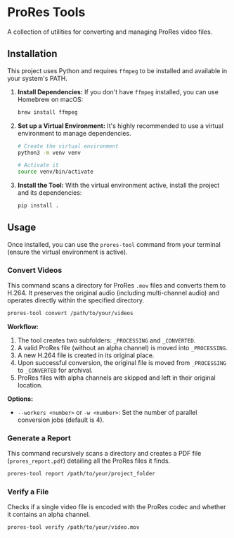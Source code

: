 # ProRes Tools

A collection of utilities for converting and managing ProRes video files.

## Installation

This project uses Python and requires `ffmpeg` to be installed and available in your system's PATH.

1.  **Install Dependencies:**
    If you don't have `ffmpeg` installed, you can use Homebrew on macOS:
    ```sh
    brew install ffmpeg
    ```

2.  **Set up a Virtual Environment:**
    It's highly recommended to use a virtual environment to manage dependencies.

    ```sh
    # Create the virtual environment
    python3 -m venv venv

    # Activate it
    source venv/bin/activate
    ```

3.  **Install the Tool:**
    With the virtual environment active, install the project and its dependencies:
    ```sh
    pip install .
    ```

## Usage

Once installed, you can use the `prores-tool` command from your terminal (ensure the virtual environment is active).

### Convert Videos

This command scans a directory for ProRes `.mov` files and converts them to H.264. It preserves the original audio (including multi-channel audio) and operates directly within the specified directory.

```sh
prores-tool convert /path/to/your/videos
```

**Workflow:**
1.  The tool creates two subfolders: `_PROCESSING` and `_CONVERTED`.
2.  A valid ProRes file (without an alpha channel) is moved into `_PROCESSING`.
3.  A new H.264 file is created in its original place.
4.  Upon successful conversion, the original file is moved from `_PROCESSING` to `_CONVERTED` for archival.
5.  ProRes files with alpha channels are skipped and left in their original location.

**Options:**
*   `--workers <number>` or `-w <number>`: Set the number of parallel conversion jobs (default is 4).

### Generate a Report

This command recursively scans a directory and creates a PDF file (`prores_report.pdf`) detailing all the ProRes files it finds.

```sh
prores-tool report /path/to/your/project_folder
```

### Verify a File

Checks if a single video file is encoded with the ProRes codec and whether it contains an alpha channel.

```sh
prores-tool verify /path/to/your/video.mov
``` 